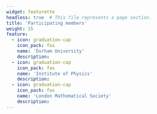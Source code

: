 ```yaml
---
widget: featurette
headless: true  # This file represents a page section.
title: 'Participating members'
weight: 15
feature:
  - icon: graduation-cap
    icon_pack: fas
    name: 'Durham University'
    description: 
  - icon: graduation-cap
    icon_pack: fas
    name: 'Institute of Physics'
    description: 
  - icon: graduation-cap
    icon_pack: fas
    name: 'London Mathematical Society'
    description: 
---
```


